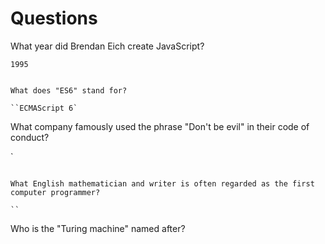 # Questions

What year did Brendan Eich create JavaScript?

`1995`

```

What does "ES6" stand for?

``ECMAScript 6`

```

What company famously used the phrase "Don't be evil" in their code of conduct?

`

```

What English mathematician and writer is often regarded as the first computer programmer?

``
```

Who is the "Turing machine" named after?

```

```
